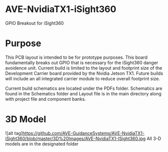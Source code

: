 # AVE-NvidiaTX1-iSight360
GPIO Breakout for iSight360

# Purpose
This PCB layout is intended to be for prototype purposes. This board fundamentally breaks out GPIO that is necessary for the iSight360 danger avoidence unit. Current build is limited to the layout and footprint size of the Development Carrier board provided by the Nvidia Jetson TX1. Future builds will include an all integrated carrier module to reduce overall footprint size.

Current build schematics are located under the PDFs folder. Schematics are found in the Schematics folder and Layout file is in the main directory along with project file and component banks.

# 3D Model
![alt tag]https://github.com/AVE-GuidanceSystems/AVE-NvidiaTX1-iSight360/blob/master/3D%20Images/AVE-NvidiaTX1-ISight360.jpg
     All 3-D models are in the designated folder